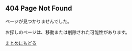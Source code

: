 ## 404 Page Not Found

ページが見つかりませんでした。

お探しのページは、移動または削除された可能性があります。

[まとめにもどる](https://yasutakeyohei.com/books/yasutake/)
